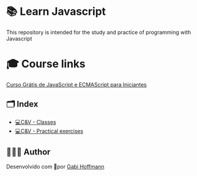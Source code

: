 # 📚 Learn Javascript

This repository is intended for the study and practice of programming with Javascript

# 🎓 Course links

[Curso Grátis de JavaScript e ECMAScript para Iniciantes](https://www.youtube.com/playlist?list=PLHz_AreHm4dlsK3Nr9GVvXCbpQyHQl1o1)

## 🗂 Index

- [💻C&V - Classes](https://github.com/gabihoffmann/javascript-learn/tree/master/aulas-cursoemvideo)
- [💻C&V - Practical exercises](https://github.com/gabihoffmann/javascript-learn/tree/master/pratica-cursoemvideo)

## 🙋🏻‍♀️ Author

Desenvolvido com 🧡por [Gabi Hoffmann](https://www.linkedin.com/in/agfhoffmann/)
